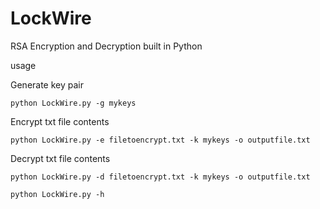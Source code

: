 # LockWire

RSA Encryption and Decryption built in Python

usage

Generate key pair

`python LockWire.py -g mykeys`

Encrypt txt file contents

`python LockWire.py -e filetoencrypt.txt -k mykeys -o outputfile.txt `

Decrypt txt file contents

`python LockWire.py -d filetoencrypt.txt -k mykeys -o outputfile.txt `

`python LockWire.py -h`
